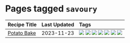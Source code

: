 # Pages tagged `savoury`

|Recipe Title|Last Updated|Tags
|:---|:---|:---|
|[Potato Bake](../recipes/potatobake.md)|2023-11-23|[![](https://img.shields.io/badge/tag-baked-6d71)](../tags/baked.md) [![](https://img.shields.io/badge/tag-cheesey-bb15fd)](../tags/cheesey.md) [![](https://img.shields.io/badge/tag-dairy-acbc2f)](../tags/dairy.md) [![](https://img.shields.io/badge/tag-potato-ad1215)](../tags/potato.md) [![](https://img.shields.io/badge/tag-savoury-8a534c)](../tags/savoury.md) [![](https://img.shields.io/badge/tag-sides-d4602a)](../tags/sides.md) [![](https://img.shields.io/badge/tag-vegetarian-28ab17)](../tags/vegetarian.md)|